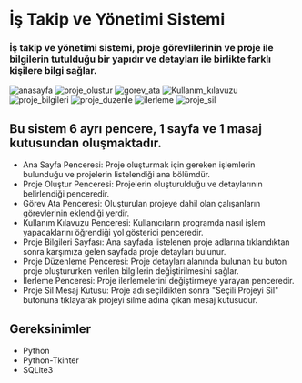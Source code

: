 # İş Takip ve Yönetimi Sistemi
### İş takip ve yönetimi sistemi, proje görevlilerinin ve proje ile bilgilerin tutulduğu bir yapıdır ve detayları ile birlikte farklı kişilere bilgi sağlar.

![anasayfa](https://github.com/SevraDemirelli/Is-Takip-ve-Yonetim-Sistemi/assets/148043921/27c41db4-4610-4c61-898d-c1a39b1ef261)
![proje_olustur](https://github.com/SevraDemirelli/Is-Takip-ve-Yonetim-Sistemi/assets/148043921/5b749727-8003-473d-b7c5-904e31e9f892)
![gorev_ata](https://github.com/SevraDemirelli/Is-Takip-ve-Yonetim-Sistemi/assets/148043921/d39053a6-7393-4e1f-9444-712aeb8b8ab9)
![Kullanım_kılavuzu](https://github.com/SevraDemirelli/Is-Takip-ve-Yonetim-Sistemi/assets/148043921/80f13359-4eb8-4c01-bf8c-2d925b62d6b2)
![proje_bilgileri](https://github.com/SevraDemirelli/Is-Takip-ve-Yonetim-Sistemi/assets/148043921/fd557250-a194-47d1-940b-e0cdd3f90446)
![proje_duzenle](https://github.com/SevraDemirelli/Is-Takip-ve-Yonetim-Sistemi/assets/148043921/a9bc28ad-0784-42e2-9f4a-fe2ae601f27b)
![ilerleme](https://github.com/SevraDemirelli/Is-Takip-ve-Yonetim-Sistemi/assets/148043921/41739963-e57b-44fe-a0b5-a4c43c18a0bc)
![proje_sil](https://github.com/SevraDemirelli/Is-Takip-ve-Yonetim-Sistemi/assets/148043921/90954c43-c935-441c-adfc-04a5c8c71c2c)

## Bu sistem 6 ayrı pencere, 1 sayfa ve 1 masaj kutusundan oluşmaktadır.
* Ana Sayfa Penceresi: Proje oluşturmak için gereken işlemlerin bulunduğu ve projelerin listelendiği ana bölümdür.
* Proje Oluştur Penceresi: Projelerin oluşturulduğu ve detaylarının belirlendiği penceredir.
* Görev Ata Penceresi: Oluşturulan projeye dahil olan çalışanların görevlerinin eklendiği yerdir.
* Kullanım Kılavuzu Penceresi: Kullanıcıların programda nasıl işlem yapacaklarını öğrendiği yol gösterici penceredir.
* Proje Bilgileri Sayfası: Ana sayfada listelenen proje adlarına tıklandıktan sonra karşımıza gelen sayfada proje detayları bulunur.
* Proje Düzenleme Penceresi: Proje detayları alanında bulunan bu buton proje oluştururken verilen bilgilerin değiştirilmesini sağlar.
* İlerleme Penceresi: Proje ilerlemelerini değiştirmeye yarayan penceredir.
* Proje Sil Mesaj Kutusu: Proje adı seçildikten sonra "Seçili Projeyi Sil" butonuna tıklayarak projeyi silme adına çıkan mesaj kutusudur.


## Gereksinimler
* Python
* Python-Tkinter
* SQLite3
